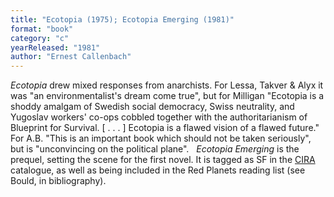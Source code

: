 ```yaml
---
title: "Ecotopia (1975); Ecotopia Emerging (1981)"
format: "book"
category: "c"
yearReleased: "1981"
author: "Ernest Callenbach"
---
```

 <em>Ecotopia</em> drew mixed responses from anarchists. For Lessa, Takver & Alyx  it was "an environmentalist's dream come true", but for Milligan "Ecotopia is a  shoddy amalgam of Swedish social democracy, Swiss neutrality, and Yugoslav  workers' co-ops cobbled together with the authoritarianism of Blueprint for  Survival. [ . . . ] Ecotopia is a flawed vision of a flawed future." For A.B.  "This is an important book which should not be taken seriously", but is  "unconvincing on the political plane".
  
<em>Ecotopia Emerging</em> is the prequel, setting the scene for  the first novel. It is tagged as SF in the <a href="http://www.cira.ch/catalogue/index.php?lvl=categ_see&amp;id=346&amp;main="> CIRA</a> catalogue, as well as being included in the  Red Planets reading list (see Bould, in bibliography).
  

